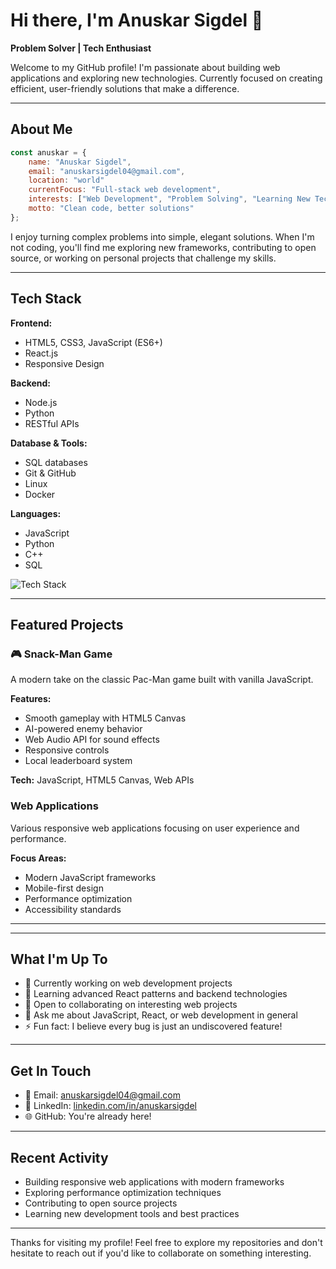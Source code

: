 # Hi there, I'm Anuskar Sigdel 👋

**Problem Solver | Tech Enthusiast**

Welcome to my GitHub profile! I'm passionate about building web applications and exploring new technologies. Currently focused on creating efficient, user-friendly solutions that make a difference.

---

## About Me

```javascript
const anuskar = {
    name: "Anuskar Sigdel",
    email: "anuskarsigdel04@gmail.com",
    location: "world"
    currentFocus: "Full-stack web development",
    interests: ["Web Development", "Problem Solving", "Learning New Tech"],
    motto: "Clean code, better solutions"
};
```

I enjoy turning complex problems into simple, elegant solutions. When I'm not coding, you'll find me exploring new frameworks, contributing to open source, or working on personal projects that challenge my skills.

---

## Tech Stack

**Frontend:**
- HTML5, CSS3, JavaScript (ES6+)
- React.js
- Responsive Design

**Backend:**
- Node.js
- Python
- RESTful APIs

**Database & Tools:**
- SQL databases
- Git & GitHub
- Linux
- Docker

**Languages:**
- JavaScript
- Python
- C++
- SQL

<img src="https://skillicons.dev/icons?i=html,css,js,react,nodejs,python,cpp,sql,docker,linux,git,github&theme=light" alt="Tech Stack" />

---

## Featured Projects

### 🎮 Snack-Man Game
A modern take on the classic Pac-Man game built with vanilla JavaScript.

**Features:**
- Smooth gameplay with HTML5 Canvas
- AI-powered enemy behavior
- Web Audio API for sound effects
- Responsive controls
- Local leaderboard system

**Tech:** JavaScript, HTML5 Canvas, Web APIs



###  Web Applications
Various responsive web applications focusing on user experience and performance.

**Focus Areas:**
- Modern JavaScript frameworks
- Mobile-first design
- Performance optimization
- Accessibility standards

---



---

## What I'm Up To

- 🔭 Currently working on web development projects
- 🌱 Learning advanced React patterns and backend technologies
- 👯 Open to collaborating on interesting web projects
- 💬 Ask me about JavaScript, React, or web development in general
- ⚡ Fun fact: I believe every bug is just an undiscovered feature!

---

## Get In Touch

- 📧 Email: [anuskarsigdel04@gmail.com](mailto:anuskarsigdel04@gmail.com)
- 💼 LinkedIn: [linkedin.com/in/anuskarsigdel](https://linkedin.com/in/anuskarsigdel)
- 🌐 GitHub: You're already here!

---

## Recent Activity

- Building responsive web applications with modern frameworks
- Exploring performance optimization techniques
- Contributing to open source projects
- Learning new development tools and best practices

---

Thanks for visiting my profile! Feel free to explore my repositories and don't hesitate to reach out if you'd like to collaborate on something interesting.

 

</div>
